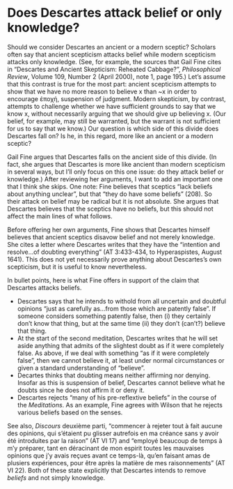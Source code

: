 # Does Descartes attack belief or only knowledge?

Should we consider Descartes an ancient or a modern sceptic? Scholars often say
that ancient scepticism attacks belief while modern scepticism attacks only
knowledge. (See, for example, the sources that Gail Fine cites in “Descartes
and Ancient Skepticism: Reheated Cabbage?”, *Philosophical Review*, Volume 109,
Number 2 (April 2000), note 1, page 195.) Let’s assume that this contrast is
true for the most part: ancient scepticism attempts to show that we have no
more reason to believe x than ~x in order to encourage ἐποχή, suspension of
judgment. Modern skepticism, by contrast, attempts to challenge whether we have
sufficient grounds to say that we know x, without necessarily arguing that we
should give up believing x. (Our belief, for example, may still be warranted,
but the warrant is not sufficient for us to say that we know.) Our question is
which side of this divide does Descartes fall on? Is he, in this regard, more
like an ancient or a modern sceptic?

Gail Fine argues that Descartes falls on the ancient side of this divide. (In
fact, she argues that Descartes is more like ancient than modern scepticism in
several ways, but I’ll only focus on this one issue: do they attack belief or
knowledge.) After reviewing her arguments, I want to add an important one that
I think she skips. One note: Fine believes that sceptics “lack beliefs about
anything unclear”, but that “they do have some beliefs” (208). So their attack
on belief may be radical but it is not absolute. She argues that Descartes
believes that the sceptics have no beliefs, but this should not affect the main
lines of what follows.

Before offering her own arguments, Fine shows that Descartes himself believes
that ancient sceptics disavow belief and not merely knowledge. She cites
a letter where Descartes writes that they have the “intention and resolve...of
doubting everything” (AT 3:433-434, to Hyperaspistes, August 1641). This does
not yet necessarily prove anything about Descartes’s own scepticism, but it is
useful to know nevertheless.

In bullet points, here is what Fine offers in support of the claim that
Descartes attacks beliefs.

+ Descartes says that he intends to withold from all uncertain and doubtful
  opinions “just as carefully as...from those which are patently false”. If
  someone considers something patently false, then (i) they certainly don’t
  know that thing, but at the same time (ii) they don’t (can’t?) believe that
  thing.
+ At the start of the second meditation, Descartes writes that he will set
  aside anything that admits of the slightest doubt as if it were completely
  false. As above, if we deal with something “as if it were completely false”,
  then we cannot believe it, at least under normal circumstances or given
  a standard understanding of “believe”.
+ Decartes thinks that doubting means neither affirming nor denying. Insofar as
  this is suspension of belief, Descartes cannot believe what he doubts since
  he does not affirm it or deny it.
+ Descartes rejects “many of his pre-reflextive beliefs” in the course of the
  *Meditations*. As an example, Fine agrees with Wilson that he rejects various
  beliefs based on the senses.

See also, *Discours* deuxième parti, “commencer à rejeter tout à fait aucune des opinions, qui s’étaient pu glisser autrefois en ma créance sans y avoir été introduites par la raison” (AT VI 17) and “employé beaucoup de temps à m’y préparer, tant en déracinant de mon espirit toutes les mauvaises opinions que j’y avais reçues avant ce temps-là, qu’en faisant amas de plusiers expériences, pour être après la matière de mes raisonnements” (AT VI 22). Both of these state explicitly that Descartes intends to remove *beliefs* and not simply knowledge.
